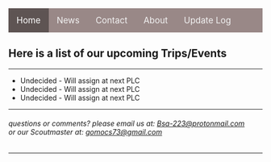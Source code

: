 <meta name="viewport" content="width=device-width, initial-scale=1.0">
  	<div class="flexboxMain">
<div class="topnav">
  <a class="active" href="https://troop223.github.io/">Home</a>
  <a href="https://troop223.github.io/NewsHub">News</a>
  <a href="https://troop223.github.io/#CONTACT">Contact</a>
  <a href="https://troop223.github.io/#ABOUT">About</a>
  <a href="https://troop223.github.io/UpdateLog">Update Log</a>
</div>

<h2>Here is a list of our upcoming Trips/Events</h2>

<hr>

<div class="links">

<ul>

<li>Undecided - Will assign at next PLC</li>
<li>Undecided - Will assign at next PLC</li>
<li>Undecided - Will assign at next PLC</li>

</ul>

</div>
</div>

<hr>

<h6>
questions or comments? please email us at: <a href="mailto:Bsa-223@protonmail.com">Bsa-223@protonmail.com </a> 
<br> or our Scoutmaster at: 
<a href="mailto:gomocs73@gmail.com">gomocs73@gmail.com</a>
</h6>

<hr>

<style>

    </div>
  
body {

text-align: center;

  
}

.links {

text-align: left;
}

  .topnav {
  overflow: hidden;
  /*turns the background color on News, Contact, and about a color*/
  background-color: #998887;
  
}

.topnav a {
  float: left;
  color: #f2f2f2;
  text-align: center;
  padding: 14px 16px;
  text-decoration: none;
  font-size: 17px;
}
.topnav a:hover {
/* changes what color the background, text color when you hover over it*/
  background-color: darkgrey;
  color: white;
}

.topnav a.active {
/*changes the color of the 'Home' background, text color, respectivly*/
  background-color: #5e5453;
  color: white;
} 
  .flexbox-item{

    width: 100%;
    background-color: #2b2b2e;

  }

.flexbox-CONTACT {

  min-height: 500px;
  
}


  
</style>
  
